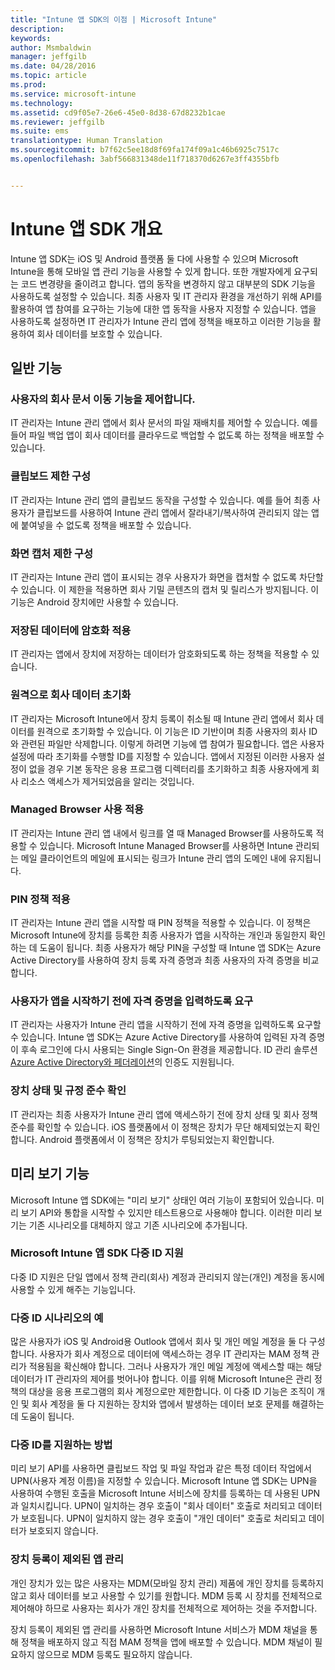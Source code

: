 ```yaml
---
title: "Intune 앱 SDK의 이점 | Microsoft Intune"
description: 
keywords: 
author: Msmbaldwin
manager: jeffgilb
ms.date: 04/28/2016
ms.topic: article
ms.prod: 
ms.service: microsoft-intune
ms.technology: 
ms.assetid: cd9f05e7-26e6-45e0-8d38-67d8232b1cae
ms.reviewer: jeffgilb
ms.suite: ems
translationtype: Human Translation
ms.sourcegitcommit: b7f62c5ee18d8f69fa174f09a1c46b6925c7517c
ms.openlocfilehash: 3abf566831348de11f718370d6267e3ff4355bfb


---
```


# Intune 앱 SDK 개요
Intune 앱 SDK는 iOS 및 Android 플랫폼 둘 다에 사용할 수 있으며 Microsoft Intune을 통해 모바일 앱 관리 기능을 사용할 수 있게 합니다. 또한 개발자에게 요구되는 코드 변경량을 줄이려고 합니다. 앱의 동작을 변경하지 않고 대부분의 SDK 기능을 사용하도록 설정할 수 있습니다. 최종 사용자 및 IT 관리자 환경을 개선하기 위해 API를 활용하여 앱 참여를 요구하는 기능에 대한 앱 동작을 사용자 지정할 수 있습니다. 앱을 사용하도록 설정하면 IT 관리자가 Intune 관리 앱에 정책을 배포하고 이러한 기능을 활용하여 회사 데이터를 보호할 수 있습니다.

## 일반 기능

### 사용자의 회사 문서 이동 기능을 제어합니다.
IT 관리자는 Intune 관리 앱에서 회사 문서의 파일 재배치를 제어할 수 있습니다. 예를 들어 파일 백업 앱이 회사 데이터를 클라우드로 백업할 수 없도록 하는 정책을 배포할 수 있습니다.

### 클립보드 제한 구성
IT 관리자는 Intune 관리 앱의 클립보드 동작을 구성할 수 있습니다. 예를 들어 최종 사용자가 클립보드를 사용하여 Intune 관리 앱에서 잘라내기/복사하여 관리되지 않는 앱에 붙여넣을 수 없도록 정책을 배포할 수 있습니다.

### 화면 캡처 제한 구성
IT 관리자는 Intune 관리 앱이 표시되는 경우 사용자가 화면을 캡처할 수 없도록 차단할 수 있습니다. 이 제한을 적용하면 회사 기밀 콘텐츠의 캡처 및 릴리스가 방지됩니다. 이 기능은 Android 장치에만 사용할 수 있습니다.

### 저장된 데이터에 암호화 적용
IT 관리자는 앱에서 장치에 저장하는 데이터가 암호화되도록 하는 정책을 적용할 수 있습니다.

### 원격으로 회사 데이터 초기화
IT 관리자는 Microsoft Intune에서 장치 등록이 취소될 때 Intune 관리 앱에서 회사 데이터를 원격으로 초기화할 수 있습니다. 이 기능은 ID 기반이며 최종 사용자의 회사 ID와 관련된 파일만 삭제합니다. 이렇게 하려면 기능에 앱 참여가 필요합니다. 앱은 사용자 설정에 따라 초기화를 수행할 ID를 지정할 수 있습니다. 앱에서 지정된 이러한 사용자 설정이 없을 경우 기본 동작은 응용 프로그램 디렉터리를 초기화하고 최종 사용자에게 회사 리소스 액세스가 제거되었음을 알리는 것입니다.

### Managed Browser 사용 적용
IT 관리자는 Intune 관리 앱 내에서 링크를 열 때 Managed Browser를 사용하도록 적용할 수 있습니다. Microsoft Intune Managed Browser를 사용하면 Intune 관리되는 메일 클라이언트의 메일에 표시되는 링크가 Intune 관리 앱의 도메인 내에 유지됩니다.

### PIN 정책 적용
IT 관리자는 Intune 관리 앱을 시작할 때 PIN 정책을 적용할 수 있습니다. 이 정책은 Microsoft Intune에 장치를 등록한 최종 사용자가 앱을 시작하는 개인과 동일한지 확인하는 데 도움이 됩니다. 최종 사용자가 해당 PIN을 구성할 때 Intune 앱 SDK는 Azure Active Directory를 사용하여 장치 등록 자격 증명과 최종 사용자의 자격 증명을 비교합니다.

### 사용자가 앱을 시작하기 전에 자격 증명을 입력하도록 요구
IT 관리자는 사용자가 Intune 관리 앱을 시작하기 전에 자격 증명을 입력하도록 요구할 수 있습니다. Intune 앱 SDK는 Azure Active Directory를 사용하여 입력된 자격 증명이 후속 로그인에 다시 사용되는 Single Sign-On 환경을 제공합니다. ID 관리 솔루션 [Azure Active Directory와 페더레이션](https://msdn.microsoft.com/library/azure/jj679342.aspx)의 인증도 지원됩니다.

### 장치 상태 및 규정 준수 확인
IT 관리자는 최종 사용자가 Intune 관리 앱에 액세스하기 전에 장치 상태 및 회사 정책 준수를 확인할 수 있습니다. iOS 플랫폼에서 이 정책은 장치가 무단 해제되었는지 확인합니다. Android 플랫폼에서 이 정책은 장치가 루팅되었는지 확인합니다.

## 미리 보기 기능
Microsoft Intune 앱 SDK에는 "미리 보기" 상태인 여러 기능이 포함되어 있습니다. 미리 보기 API와 통합을 시작할 수 있지만 테스트용으로 사용해야 합니다. 이러한 미리 보기는 기존 시나리오를 대체하지 않고 기존 시나리오에 추가됩니다.

### Microsoft Intune 앱 SDK 다중 ID 지원
다중 ID 지원은 단일 앱에서 정책 관리(회사) 계정과 관리되지 않는(개인) 계정을 동시에 사용할 수 있게 해주는 기능입니다.

### 다중 ID 시나리오의 예
많은 사용자가 iOS 및 Android용 Outlook 앱에서 회사 및 개인 메일 계정을 둘 다 구성합니다. 사용자가 회사 계정으로 데이터에 액세스하는 경우 IT 관리자는 MAM 정책 관리가 적용됨을 확신해야 합니다. 그러나 사용자가 개인 메일 계정에 액세스할 때는 해당 데이터가 IT 관리자의 제어를 벗어나야 합니다. 이를 위해 Microsoft Intune은 관리 정책의 대상을 응용 프로그램의 회사 계정으로만 제한합니다. 이 다중 ID 기능은 조직이 개인 및 회사 계정을 둘 다 지원하는 장치와 앱에서 발생하는 데이터 보호 문제를 해결하는 데 도움이 됩니다.

### 다중 ID를 지원하는 방법
미리 보기 API를 사용하면 클립보드 작업 및 파일 작업과 같은 특정 데이터 작업에서 UPN(사용자 계정 이름)을 지정할 수 있습니다. Microsoft Intune 앱 SDK는 UPN을 사용하여 수행된 호출을 Microsoft Intune 서비스에 장치를 등록하는 데 사용된 UPN과 일치시킵니다. UPN이 일치하는 경우 호출이 "회사 데이터" 호출로 처리되고 데이터가 보호됩니다. UPN이 일치하지 않는 경우 호출이 "개인 데이터" 호출로 처리되고 데이터가 보호되지 않습니다.

### 장치 등록이 제외된 앱 관리
개인 장치가 있는 많은 사용자는 MDM(모바일 장치 관리) 제품에 개인 장치를 등록하지 않고 회사 데이터를 보고 사용할 수 있기를 원합니다. MDM 등록 시 장치를 전체적으로 제어해야 하므로 사용자는 회사가 개인 장치를 전체적으로 제어하는 것을 주저합니다.

장치 등록이 제외된 앱 관리를 사용하면 Microsoft Intune 서비스가 MDM 채널을 통해 정책을 배포하지 않고 직접 MAM 정책을 앱에 배포할 수 있습니다. MDM 채널이 필요하지 않으므로 MDM 등록도 필요하지 않습니다.




<!--HONumber=Jun16_HO4-->


